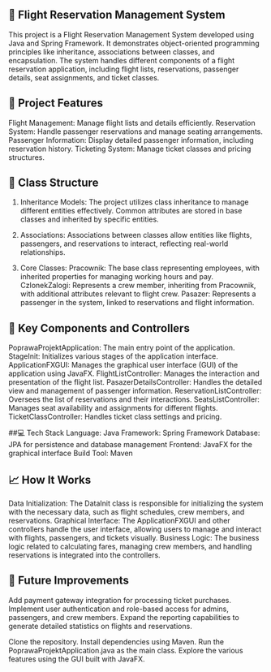 ## 🚀 Flight Reservation Management System
This project is a Flight Reservation Management System developed using Java and Spring Framework. It demonstrates object-oriented programming principles like inheritance, associations between classes, and encapsulation. The system handles different components of a flight reservation application, including flight lists, reservations, passenger details, seat assignments, and ticket classes.

## 📝 Project Features
Flight Management: Manage flight lists and details efficiently.
Reservation System: Handle passenger reservations and manage seating arrangements.
Passenger Information: Display detailed passenger information, including reservation history.
Ticketing System: Manage ticket classes and pricing structures.

## 🧱 Class Structure
1. Inheritance Models:
The project utilizes class inheritance to manage different entities effectively. Common attributes are stored in base classes and inherited by specific entities.

2. Associations:
Associations between classes allow entities like flights, passengers, and reservations to interact, reflecting real-world relationships.

3. Core Classes:
Pracownik: The base class representing employees, with inherited properties for managing working hours and pay.
CzlonekZalogi: Represents a crew member, inheriting from Pracownik, with additional attributes relevant to flight crew.
Pasazer: Represents a passenger in the system, linked to reservations and flight information.

## 🔧 Key Components and Controllers
PoprawaProjektApplication: The main entry point of the application.
StageInit: Initializes various stages of the application interface.
ApplicationFXGUI: Manages the graphical user interface (GUI) of the application using JavaFX.
FlightListController: Manages the interaction and presentation of the flight list.
PasazerDetailsController: Handles the detailed view and management of passenger information.
ReservationListController: Oversees the list of reservations and their interactions.
SeatsListController: Manages seat availability and assignments for different flights.
TicketClassController: Handles ticket class settings and pricing.

##💻 Tech Stack
Language: Java
Framework: Spring Framework
Database: JPA for persistence and database management
Frontend: JavaFX for the graphical interface
Build Tool: Maven

## 📈 How It Works
Data Initialization: The DataInit class is responsible for initializing the system with the necessary data, such as flight schedules, crew members, and reservations.
Graphical Interface: The ApplicationFXGUI and other controllers handle the user interface, allowing users to manage and interact with flights, passengers, and tickets visually.
Business Logic: The business logic related to calculating fares, managing crew members, and handling reservations is integrated into the controllers.

## 🎯 Future Improvements
Add payment gateway integration for processing ticket purchases.
Implement user authentication and role-based access for admins, passengers, and crew members.
Expand the reporting capabilities to generate detailed statistics on flights and reservations.

Clone the repository.
Install dependencies using Maven.
Run the PoprawaProjektApplication.java as the main class.
Explore the various features using the GUI built with JavaFX.
